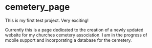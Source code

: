 # cemetery_page
This is my first test project. Very exciting!

Currently this is a page dedicated to the creation of a newly updated website for my churches cemetery association.
I am in the progress of mobile support and incorporating a database for the cemetery.
